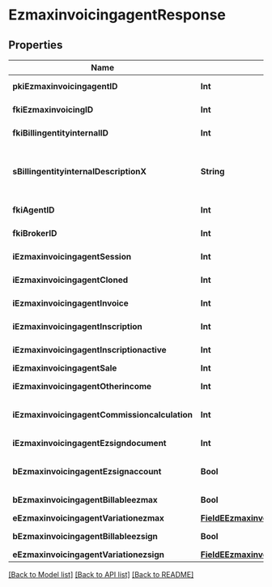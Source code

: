 # EzmaxinvoicingagentResponse

## Properties
Name | Type | Description | Notes
------------ | ------------- | ------------- | -------------
**pkiEzmaxinvoicingagentID** | **Int** | The unique ID of the Ezmaxinvoicingagent | [optional] 
**fkiEzmaxinvoicingID** | **Int** | The unique ID of the Ezmaxinvoicing | [optional] 
**fkiBillingentityinternalID** | **Int** | The unique ID of the Billingentityinternal. | 
**sBillingentityinternalDescriptionX** | **String** | The description of the Billingentityinternal in the language of the requester | 
**fkiAgentID** | **Int** | The unique ID of the Agent. | [optional] 
**fkiBrokerID** | **Int** | The unique ID of the Broker. | [optional] 
**iEzmaxinvoicingagentSession** | **Int** | The number of sessions | 
**iEzmaxinvoicingagentCloned** | **Int** | The number of times this user was cloned | 
**iEzmaxinvoicingagentInvoice** | **Int** | The number of invoices | 
**iEzmaxinvoicingagentInscription** | **Int** | The number of inscriptions | 
**iEzmaxinvoicingagentInscriptionactive** | **Int** | The number of active inscriptions | 
**iEzmaxinvoicingagentSale** | **Int** | The number of sales | 
**iEzmaxinvoicingagentOtherincome** | **Int** | The number of otherincomes | 
**iEzmaxinvoicingagentCommissioncalculation** | **Int** | The number of commission calculations | 
**iEzmaxinvoicingagentEzsigndocument** | **Int** | The number of ezsign documents | 
**bEzmaxinvoicingagentEzsignaccount** | **Bool** | Whether the agent has an eZsign account | 
**bEzmaxinvoicingagentBillableezmax** | **Bool** | Whether it is billable for eZmax | 
**eEzmaxinvoicingagentVariationezmax** | [**FieldEEzmaxinvoicingagentVariationezmax**](FieldEEzmaxinvoicingagentVariationezmax.md) |  | 
**bEzmaxinvoicingagentBillableezsign** | **Bool** | Whether it is billable for eZsign | 
**eEzmaxinvoicingagentVariationezsign** | [**FieldEEzmaxinvoicingagentVariationezsign**](FieldEEzmaxinvoicingagentVariationezsign.md) |  | 

[[Back to Model list]](../README.md#documentation-for-models) [[Back to API list]](../README.md#documentation-for-api-endpoints) [[Back to README]](../README.md)


